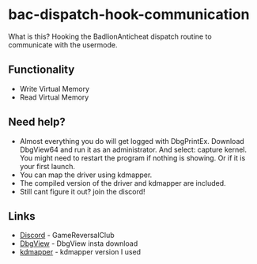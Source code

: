 # bac-dispatch-hook-communication

What is this?
Hooking the BadlionAnticheat dispatch routine to communicate with the usermode.

## Functionality
* Write Virtual Memory
* Read Virtual Memory

## Need help?
* Almost everything you do will get logged with DbgPrintEx. Download DbgView64 and run it as an administrator. And select: capture kernel. You might need to restart the program if nothing is showing. Or if it is your first launch.
* You can map the driver using kdmapper.
* The compiled version of the driver and kdmapper are included.
* Still cant figure it out? join the discord!

## Links
* [Discord](https://discord.gg/9XykzWqVMP) - GameReversalClub
* [DbgView](https://download.sysinternals.com/files/DebugView.zip) - DbgView insta download
* [kdmapper](https://github.com/TheCruZ/kdmapper) - kdmapper version I used
